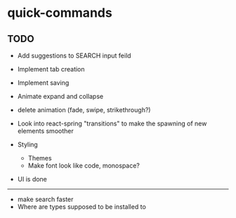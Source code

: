 # quick-commands

## TODO

- Add suggestions to SEARCH input feild

- Implement tab creation
- Implement saving

- Animate expand and collapse
- delete animation (fade, swipe, strikethrough?)
- Look into react-spring "transitions" to make the spawning of new elements smoother
- Styling
  - Themes
  - Make font look like code, monospace?
- UI is done

---

- make search faster
- Where are types supposed to be installed to

